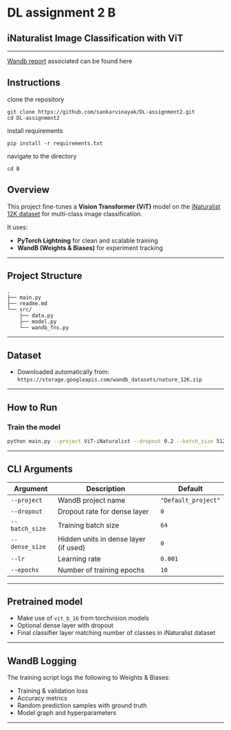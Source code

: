 

# DL assignment 2 B

##  iNaturalist Image Classification with ViT  

---

[Wandb report](https://wandb.ai/cs24m041-iit-madras/DA6401-Assignment2/reports/DA6401-Assignment-2--VmlldzoxMjAzNTUzNA?accessToken=pvuaifa3kvtlvgihqg4d87n1l6ddmj2w3dri9xvoix5rpxbhui31wd1pkdskjf64) associated can be found here


## Instructions
clone the repository
```
git clone https://github.com/sankarvinayak/DL-assignment2.git
cd DL-assignment2
```
install requirements
```
pip install -r requirements.txt
```
navigate to the directory
```
cd B
```


##  Overview

This project fine-tunes a **Vision Transformer (ViT)** model on the [iNaturalist 12K dataset](https://storage.googleapis.com/wandb_datasets/nature_12K.zip) for multi-class image classification.

It uses:

- **PyTorch Lightning** for clean and scalable training
- **WandB (Weights & Biases)** for experiment tracking

---

##  Project Structure

```
.
├── main.py                  
├── readme.md                
└── src/
    ├── data.py              
    ├── model.py             
    └── wandb_fns.py         
```

---

## Dataset

-  Downloaded automatically from:  
  `https://storage.googleapis.com/wandb_datasets/nature_12K.zip`

---

## How to Run



###  Train the model

```bash
python main.py --project ViT-iNaturalist --dropout 0.2 --batch_size 512  --dense_size 512 --lr 0.0001  --epochs 10
```

---

## CLI Arguments

| Argument        | Description                                | Default              |
|------------------|--------------------------------------------|----------------------|
| `--project`      | WandB project name                         | `"Default_project"`  |
| `--dropout`      | Dropout rate for dense layer              | `0`                  |
| `--batch_size`   | Training batch size                       | `64`                 |
| `--dense_size`   | Hidden units in dense layer (if used)     | `0`                  |
| `--lr`           | Learning rate                             | `0.001`              |
| `--epochs`       | Number of training epochs                 | `10`                 |

---

##  Pretrained model

- Make use of `vit_b_16` from torchvision models
- Optional dense layer with dropout
- Final classifier layer matching number of classes in iNaturalist dataset

---

##  WandB Logging

The training script logs the following to Weights & Biases:

- Training & validation loss
- Accuracy metrics
- Random prediction samples with ground truth
- Model graph and hyperparameters

---

